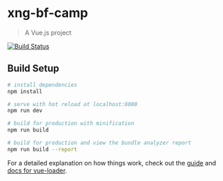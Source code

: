 # xng-bf-camp

> A Vue.js project

[![Build Status](https://www.travis-ci.org/gaoyuyue/feed.svg?branch=master)](https://www.travis-ci.org/gaoyuyue/feed)

## Build Setup

``` bash
# install dependencies
npm install

# serve with hot reload at localhost:8080
npm run dev

# build for production with minification
npm run build

# build for production and view the bundle analyzer report
npm run build --report
```

For a detailed explanation on how things work, check out the [guide](http://vuejs-templates.github.io/webpack/) and [docs for vue-loader](http://vuejs.github.io/vue-loader).
